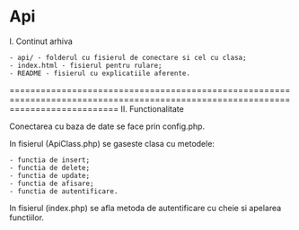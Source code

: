 # Api

I. Continut arhiva

	- api/ - folderul cu fisierul de conectare si cel cu clasa;
	- index.html - fisierul pentru rulare;
	- README - fisierul cu explicatiile aferente.
	
=================================================================================================================================
II. Functionalitate

Conectarea cu baza de date se face prin config.php.

In fisierul (ApiClass.php) se gaseste clasa cu metodele:

	- functia de insert;
	- functia de delete;
	- functia de update;
	- functia de afisare;
	- functia de autentificare.
	 
In fisierul (index.php) se afla metoda de autentificare cu cheie si apelarea functiilor.
